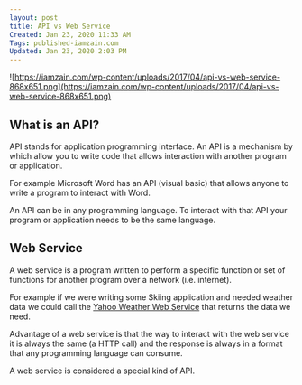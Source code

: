 ```yaml
---
layout: post
title: API vs Web Service
Created: Jan 23, 2020 11:33 AM
Tags: published-iamzain.com
Updated: Jan 23, 2020 2:03 PM
---
```


![https://iamzain.com/wp-content/uploads/2017/04/api-vs-web-service-868x651.png](https://iamzain.com/wp-content/uploads/2017/04/api-vs-web-service-868x651.png)

## **What is an API?**

API stands for application programming interface. An API is a mechanism by which allow you to write code that allows interaction with another program or application.

For example Microsoft Word has an API (visual basic) that allows anyone to write a program to interact with Word.

An API can be in any programming language. To interact with that API your program or application needs to be the same language.

## **Web Service**

A web service is a program written to perform a specific function or set of functions for another program over a network (i.e. internet).

For example if we were writing some Skiing application and needed weather data we could call the [Yahoo Weather Web Service](https://developer.yahoo.com/weather/) that returns the data we need.

Advantage of a web service is that the way to interact with the web service it is always the same (a HTTP call) and the response is always in a format that any programming language can consume.

A web service is considered a special kind of API.